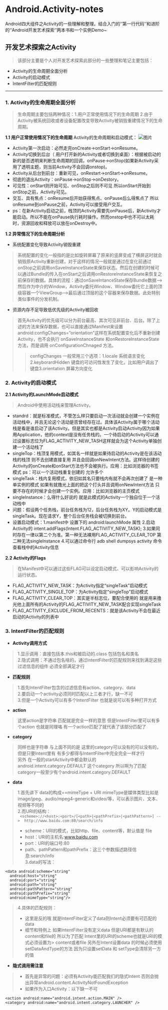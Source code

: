 # Android.Activity-notes
Android四大组件之Activity的一些理解和整理。结合入门的‘’第一行代码‘’和进阶的‘’Android开发艺术探索‘’两本书和一个实例Demo~

## 开发艺术探索之Activity
> 该部分主要是个人对开发艺术探索此部分的一些整理和笔记主要包括：
  * Activity的生命周期全面分析
  * Activity的启动模式
  * IntentFilter的匹配规则
---
### 1. Activity的生命周期全面分析
> 生命周期主要包括两种情况：1.用户正常使用情况下的生命周期  2.由于Activity被系统回收或者设备配置改变导致Activity被销毁重建情况下的生命周期。

**1.1 用户正常使用情况下的生命周期**
Activity的生命周期和启动模式：
![图片](http://images2015.cnblogs.com/blog/776204/201511/776204-20151130161336030-1114688010.png)
* Activity第一次启动：必然走完onCreate->onStart->onResume。
* Activity切换到后台（ 用户打开新的Activity或者切换到桌面）：根据被启动的新的是否透明来判断生命周期的回调，onPause->onStop(如果新Activity采用了透明主题，则当前Activity不会回调onstop)。
* Activity从后台到前台：重新可见，onRestart->onStart->onResume。
* 彻底的退出Activity：onPause->onStop->onDestory。
* 可见性：onStart则开始可见、onStop之后则不可见 所以onStart开始到onStop之前，Activity可见。
* 交互、具有焦点：onResume后开始获得焦点、onPause后么得焦点了 所以onResume到onPause之前，Activity可以接受用户交互。
* ps：在新Activity启动之前，栈顶的Activity需要先onPause后，新Activity才能启动。所以不能在onPause执行耗时操作。然而onstop中也不可以太耗时，资源回收和释放可以放在onDestroy中。

**1.2 异常情况下的生命周期分析**
* 系统配置变化导致Activity销毁重建
> 系统配置的变化一般指的是比如旋转屏幕了原来的竖屏变成了横屏这时就会销毁原Activity重新创建，对于这样的情况一般就是通过在变化前通过onStop之前调用onSaveInstanceState来保存状态。然后在创建的时候可以通过Bundle的传入在onStart之后调用onRestoreInstanceState来恢复之前保存的数据。具体的流程：通过onSaveIntanceState保存Bundle数据-->然后作为中介的Window，Activity委托Window、Window委托它上面的顶级容器一个ViewGroup-->最后通过顶层的这个容器来保存数据。此处特别类似事件的分发机制。
* 资源内存不足导致低优先级的Activity被回收
> 首先Activity的优先级可以分为前台最高、其次可见非前台、后台。除了上述的方法来保存数据，也可以直接通过Manifest来设置android:configChanges=”orientation”这样在系统配置变化后不重新创建Activity，也不会执行 onSaveInstanceState 和onRestoreInstanceState 方法，而是调用 onConfigurationChnaged 方法。
>> configChanges 一般常用三个选项：1.locale 系统语言变化2.keyborardHidden 键盘的可访问性发生了变化，比如用户调出了键盘3.orientation 屏幕方向变化

### 2. Activity的启动模式
**2.1 Activity的LaunchMode启动模式**
> Android中使用活动栈来管理Activity。
* standrd：就是标准模式，不管怎么样只要启动一次活动就会创建一个实例在活动栈中，并且无论这个活动是否曾经存在过。具体该Activity属于哪个活动栈是看是谁启动了该Activity。但是其实也都是Activity启动Activity因为如果用Application，他的context是没有任务栈的。一个待启动的Activity可以通过设置标志位为FLAG_ACTIVITY_NEW_TASH这样就会为这个Activity单独创建一个活动栈了
* singleTop：栈顶复用模式，如其名一样就是如果待启动的Activity是在该活动栈的栈顶 则不去创建直接复用 并且会回调onNewIntent方法。这样待创建的Activity的onCreate和onStart方法也不会被执行。应用：比如浏览器的书签模式 ps：可以一个活动栈重复创建的 允许多个
* singleTask：栈内复用模式，依旧如其名只要栈内有就不会再次创建了 是一种单实例的模式 如果有就撸光上面的把这个打头并且调用onNewIntent方法 只要不存在的时候才会创建一个实例。应用：比如浏览器的主页模式
* singleInstance：么得什么好说的 就是此模式的Activity一个独自位于一个活动栈中
* 问题：假设两个任务栈，前台任务栈为12，后台任务栈为XY。Y的启动模式是singleTask。现在请求Y，整个后台任务栈会被切换到前台。
* 设置启动模式：1.manifest中 设置下的 android:launchMode 属性 2.启动Activity的 intent.addFlags(Intent.FLAG_ACTIVITY_NEW_TASK); 3.如果同时存在一律以第二个为准。第一种无法裸用FLAG_ACTIVITY_CLEAR_TOP 第二种无法singleInstance 4.可以通过命令行 adb shell dumpsys activity 命令查看栈中的Activity信息

**2.2 Activity的Flags**
> 在Manifest中可以通过这些FLAG可以设定启动模式、可以影响Activity的运行状态。
* FLAG_ACTIVITY_NEW_TASK：为Activity指定“singleTask”启动模式
* FLAG_ACTIVITY_SINGLE_TOP：为Activity指定“singleTop”启动模式
* FLAG_ACTIVITY_CLEAR_TOP：其实是半标志位，要配合使用的 就是用来撸光他上面所有的Activity的FLAG_ACTIVITY_NEW_TASK配合实现singleTask
* FLAG_ACTIVITY_EXCLUDE_FROM_RECENTS：就是该Activity不会在最近启动的Activity的列表中

### 3. IntentFilter的匹配规则

* **Activity调用方式**
> 1.显示调用：直接包括本.this和被启动的.class 包括包名和类名  
  2.隐式调用：不通过包名啥的，通过IntentFilter的匹配规则来找到满足这些过滤信息的组件 必须全部满足才行
  
* **匹配规则**
> 1.首先IntentFilter包含的过滤信息有action、category、data  
  2.要启动一个activity必须同时匹配以上三者才行，缺一不可   
  3.但是一个Activity可以有多个IntentFilter 也就是说可以有多种打开方式
  
* **action**
> 这里action是字符串 匹配就是完全一样的意思 但是IntentFilter里可以有多个action 也就是同理咯 有一个action匹配了就代表了该部分匹配了
* **category**
> 同样也是字符串  与上面不同的是 这里的category可以没有的可以没有的，但是只要Intent里有 有多少都得与IntentFilter中完全完全一样才行   
  另外 在一般的startActivity中都会默认的android.intent.category.DEFAULT 这个category 所以啊为了匹配category一般至少有个android.intent.category.DEFAULT
* **data**
> 1.首先讲下 data的构成==mimeType + URI mimeType是媒体类型比如是image/jpeg、audio/mpeg4-generic和video/等，可以表示图片、文本、视频等不同的  
> 2.而URI的结构：  
  ` <scheme>://<host>:<port>/[<path>|<pathPrefix>|<pathPattern>] --> 
    http://www.baidu.com:80/search/info`   
>  * scheme：URI的模式，比如http、file、content等，默认值是 file 
>  * host：URI的主机名:www.baidu.com
>  * port：URI的端口号:80
>  * path、pathPattern和pathPrefix：这三个参数描述路径信息:search/info  
>3.data的写法：
  ```
  <data android:scheme="string"
    android:host="string"
    android:port="string"
    android:path="string"
    android:pathPattern="string"
    android:pathPrefix="string"
    android:mimeType="string"/>
  ```     
> 4.具体的匹配规则：
>  * 这里是反的哦 就是IntentFilter定义了data则Intent必须要有可匹配的data
>  * 细节和特例上 如果IntentFilter没有定义data 但是URI都是有默认的content和file的 所以为了匹配 Intent里的URI的scheme也就是URI的模式必须设置为> content或者file 另外在Intent设置data 的时候必须使用setDataAndType的方法 因为只设置setData 和 setType会清除另一方的值
 * **隐式调用需注意**
 > * 首先是异常的问题：必须有Activity能匹配我们的隐式Intent 否则会抛出异常android.content.ActivityNotFoundException 
 > * 如果作为入口Activity：以下缺一不可
 ```
 <action android:name="android.intent.action.MAIN" />
 <category android:name="android.intent.category.LAUNCHER" />
 ```
